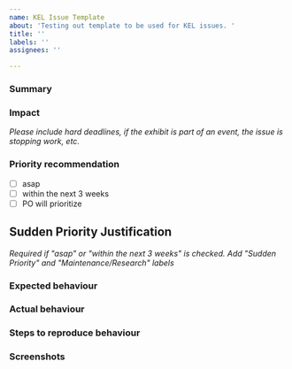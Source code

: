 ```yaml
---
name: KEL Issue Template
about: 'Testing out template to be used for KEL issues. '
title: ''
labels: ''
assignees: ''

---
```


### Summary

### Impact 
_Please include hard deadlines, if the exhibit is part of an event, the issue is stopping work, etc._

### Priority recommendation

- [ ] asap
- [ ] within the next 3 weeks
- [ ] PO will prioritize

## Sudden Priority Justification
_Required if "asap" or "within the next 3 weeks" is checked. Add "Sudden Priority" and "Maintenance/Research" labels_

### Expected behaviour

### Actual behaviour

### Steps to reproduce behaviour

### Screenshots

